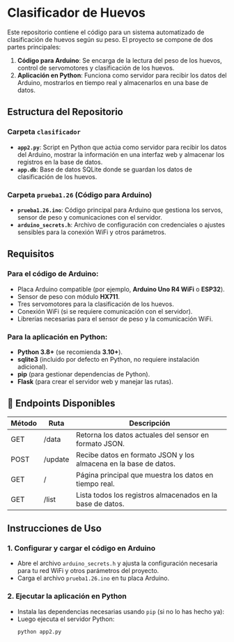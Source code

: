 # Clasificador de Huevos

Este repositorio contiene el código para un sistema automatizado de clasificación de huevos según su peso. El proyecto se compone de dos partes principales:

1. **Código para Arduino**: Se encarga de la lectura del peso de los huevos, control de servomotores y clasificación de los huevos.
2. **Aplicación en Python**: Funciona como servidor para recibir los datos del Arduino, mostrarlos en tiempo real y almacenarlos en una base de datos.

## Estructura del Repositorio

### Carpeta `clasificador`
- **`app2.py`**: Script en Python que actúa como servidor para recibir los datos del Arduino, mostrar la información en una interfaz web y almacenar los registros en la base de datos.
- **`app.db`**: Base de datos SQLite donde se guardan los datos de clasificación de los huevos.

### Carpeta `prueba1.26` (Código para Arduino)
- **`prueba1.26.ino`**: Código principal para Arduino que gestiona los servos, sensor de peso y comunicaciones con el servidor.
- **`arduino_secrets.h`**: Archivo de configuración con credenciales o ajustes sensibles para la conexión WiFi y otros parámetros.

## Requisitos

### Para el código de Arduino:
- Placa Arduino compatible (por ejemplo, **Arduino Uno R4 WiFi** o **ESP32**).
- Sensor de peso con módulo **HX711**.
- Tres servomotores para la clasificación de los huevos.
- Conexión WiFi (si se requiere comunicación con el servidor).
- Librerías necesarias para el sensor de peso y la comunicación WiFi.

### Para la aplicación en Python:
- **Python 3.8+** (se recomienda **3.10+**).
- **sqlite3** (incluido por defecto en Python, no requiere instalación adicional).
- **pip** (para gestionar dependencias de Python).
- **Flask** (para crear el servidor web y manejar las rutas).

## 📜 Endpoints Disponibles

| Método | Ruta       | Descripción |
|--------|------------|-------------|
| GET    | /data      | Retorna los datos actuales del sensor en formato JSON. |
| POST   | /update    | Recibe datos en formato JSON y los almacena en la base de datos. |
| GET    | /          | Página principal que muestra los datos en tiempo real. |
| GET    | /list      | Lista todos los registros almacenados en la base de datos. |

## Instrucciones de Uso

### 1. Configurar y cargar el código en Arduino
- Abre el archivo `arduino_secrets.h` y ajusta la configuración necesaria para tu red WiFi y otros parámetros del proyecto.
- Carga el archivo `prueba1.26.ino` en tu placa Arduino.

### 2. Ejecutar la aplicación en Python
- Instala las dependencias necesarias usando `pip` (si no lo has hecho ya):
- Luego ejecuta el servidor Python:
  ```bash
  python app2.py

